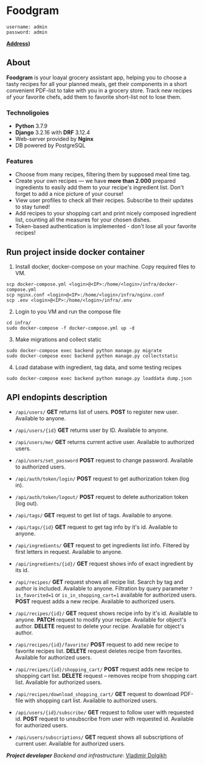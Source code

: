﻿ # Foodgram 
```
username: admin
password: admin
```
**[Address](http://84.201.136.149/))**


## About 

**Foodgram** is your loayal grocery assistant app, helping you to choose a tasty recipes for all your planned meals, get their components in a short convenient PDF-list to take with you in a grocery store. Track new recipes of your favorite chefs, add them to favorite short-list not to lose them.

### Technoligoies

 - **Python** 3.7.9
 - **Django** 3.2.16 with **DRF** 3.12.4
 -  Web-server provided by **Nginx** 
 - DB powered by PostgreSQL

### Features

- Choose from many recipes, filtering them by supposed meal time tag.
- Create your own recipes — we have **more than 2.000** prepared ingredients to easily add them to your recipe's ingredient list. Don't forget to add a nice picture of your course!
- View user profiles to check all their recipes. Subscribe to their updates to stay tuned!
- Add recipes to your shopping cart and print nicely composed ingredient list, counting all the measures for your chosen dishes.
- Token-based authentication is implemented - don't lose all your favorite recipes!

## Run project inside docker container
1. Install docker, docker-compose on your machine. Copy required files to VM.
```
scp docker-compose.yml <login>@<IP>:/home/<login>/infra/docker-compose.yml
scp nginx.conf <login>@<IP>:/home/<login>/infra/nginx.conf
scp .env <login>@<IP>:/home/<login>/infra/.env
```
2. Login to you VM and run the compose file
```
cd infra/
sudo docker-compose -f docker-compose.yml up -d
```

3. Make migrations and collect static
```
sudo docker-compose exec backend python manage.py migrate
sudo docker-compose exec backend python manage.py collectstatic
```

4. Load database with ingredient, tag data, and some testing recipes
```
sudo docker-compose exec backend python manage.py loaddata dump.json
```

## API endopints description 

-   `/api/users/`  **GET** returns list of users. **POST** to register new user. Available to anyone.
    
-   `/api/users/{id}`  **GET** returns user by ID.  Available to anyone.
    
-   `/api/users/me/`  **GET** returns current active user.  Available to authorized users.
    
-   `/api/users/set_password`  **POST**  request to change password. Available to authorized users.
    
-   `/api/auth/token/login/`  **POST** request to get authorization token (log in). 
    
-   `/api/auth/token/logout/`  **POST** request to delete authorization token (log out). 
    
-   `/api/tags/`  **GET** request to get list of tags. Available to anyone.
    
-   `/api/tags/{id}`  **GET** request to get tag info by it's id. Available to anyone.
    
-   `/api/ingredients/`  **GET** request to get ingredients list info. Filtered by first letters in request. Available to anyone.
    
-   `/api/ingredients/{id}/`  **GET** request shows info of exact ingredient by its id.
    
-   `/api/recipes/`  **GET** request  shows all recipe list. Search by tag and author is included. Available to anyone. Filtration by query parameter `?is_favorited=1` or `is_in_shopping_cart=1` available for authorized users. **POST** request adds a new recipe. Available to authorized users. 
   
    
-   `/api/recipes/{id}/`  **GET** request shows recipe info by it's id. Available to anyone. **PATCH** request to modify your recipe. Available for object's author. **DELETE** request to delete your recipe. Available for object's author.
    
-   `/api/recipes/{id}/favorite/`  **POST** request to add new recipe to favorite recipes list.  **DELETE** request deletes recipe from favorites. Available for authorized users.
    
-   `/api/recipes/{id}/shopping_cart/`  **POST** request adds new recipe to shopping cart list.  **DELETE** request – removes recipe from shopping cart list. Available for authorized users.
    
-   `/api/recipes/download_shopping_cart/`  **GET** request to download PDF-file with shopping cart list. Available to authorized users.
    
-   `/api/users/{id}/subscribe/`  **GET** request to follow user with requested id. **POST** request to unsubscribe from user with requested id. Available for authorized users.
    
-   `/api/users/subscriptions/`  **GET** request shows all subscriptions of current user. Available for authorized users.

***Project developer*** 
*Backend and infrastructure*: [Vladimir Dolgikh](https://github.com/Waffe1n)
